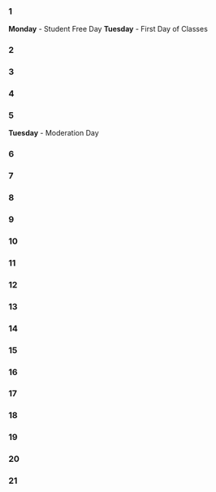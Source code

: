 ### 1
**Monday** - Student Free Day
**Tuesday** - First Day of Classes

### 2


### 3

### 4

### 5
**Tuesday** - Moderation Day

### 6

### 7


### 8



### 9

### 10



### 11

### 12

### 13

### 14

### 15

### 16


### 17

### 18

### 19

### 20

### 21
